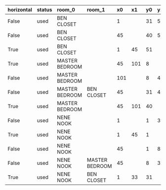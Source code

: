 | horizontal | status | room_0         | room_1         | x0  | x1  | y0 | y1 | symbols                                                            | height_1 | height_2 | window_bottom | window_top | door | length  |
| :----------| :------| :--------------| :--------------| :---| :---| :--| :--| :------------------------------------------------------------------| :--------| :--------| :-------------| :----------| :----| :------ |
| False      | used   | BEN CLOSET     |                | 1   |     | 31 | 51 | ╩═════════════════════════════════▤▤▤▤▤▤═╝                         |          |          |               |            |      | 10.5    |
| False      | used   | BEN CLOSET     |                | 45  |     | 40 | 51 | ╩══════════════════════╗                                           |          |          |               |            |      | 6.0     |
| True       | used   | BEN CLOSET     |                | 1   | 45  | 51 |    | ╚▤▤▤▤▤▤▤▤▤▤▤▤═══════════════════════════════╝                      |          |          |               |            |      | 11.25   |
| True       | used   | MASTER BEDROOM |                | 45  | 101 | 8  |    | ╠═══════────────────────────────────────────────════════╗          |          |          |               |            |      | 14.25   |
| False      | used   | MASTER BEDROOM |                | 101 |     | 8  | 40 | ╔═══════════════════────────────────────────────═════════════════╗ |          |          |               |            |      | 16.5    |
| False      | used   | MASTER BEDROOM | BEN CLOSET     | 45  |     | 31 | 40 | ╪═════▤▤▤▤▤▤▤▤▤▤▤▤═╩                                               |          |          |               |            |      | 5.0     |
| True       | used   | MASTER BEDROOM |                | 45  | 101 | 40 |    | ╠══════════════════════▤▤▤▤▤▤▤▤▤▤▤▤▤▤▤▤▤▤▤▤▤▤▤▤═════════╝          |          |          |               |            |      | 14.25   |
| False      | used   | NENE NOOK      |                | 1   |     | 1  | 31 | ╚═════════════════▤▤▤▤▤▤▤▤▤▤▤▤═══════════════════════════════╩     |          |          |               |            |      | 15.5    |
| True       | used   | NENE NOOK      |                | 1   | 45  | 1  |    | ╔═════───────────────────────────────═══════╗                      |          |          |               |            |      | 11.25   |
| False      | used   | NENE NOOK      |                | 45  |     | 1  | 8  | ╔══════════════╩                                                   |          |          |               |            |      | 4.0     |
| False      | used   | NENE NOOK      | MASTER BEDROOM | 45  |     | 8  | 31 | ╩═══▤▤▤▤▤▤▤▤▤▤▤▤═══════════════════════════════╪                   |          |          |               |            |      | 12.0    |
| True       | used   | NENE NOOK      | BEN CLOSET     | 1   | 33  | 31 |    | ╠════════════════════════════════                                  |          |          |               |            |      | 8.25    |